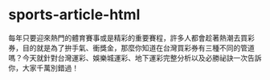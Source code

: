 # sports-article-html
每年只要迎來熱門的體育賽事或是精彩的重要賽程，許多人都會趁著熱潮去買彩券，目的就是為了拚手氣、衝獎金，那麼你知道在台灣買彩券有三種不同的管道嗎？今天就針對台灣運彩、娛樂城運彩、地下運彩完整分析以及必勝祕訣一次告訴你，大家千萬別錯過！
